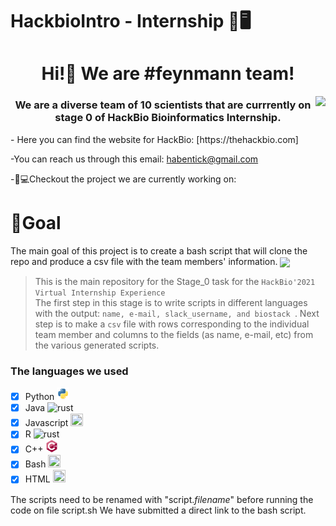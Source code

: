 # HackbioIntro - Internship 🧬🖥️
<h1 align="center"> Hi!👋 We are #feynmann team! </h1>
<img align="right" src="https://user-images.githubusercontent.com/92265936/137447547-6ba1ffff-89f1-4422-9c52-9141ac4c1f28.png">

<h3 align="center"> We are a diverse team of 10 scientists that are currrently on stage 0 of HackBio Bioinformatics Internship. </h3>
- Here you can find the website for HackBio: [https://thehackbio.com]

-You can reach us through this email: habentick@gmail.com

-🔬💻Checkout the project we are currently working on: 



# 📌Goal
The main goal of this project is to create a bash script that will clone the repo and produce a csv file with the team members' information.
<img align="center" src="https://user-images.githubusercontent.com/92265936/137448077-b3136cfd-eebc-459f-a3cc-7f66f130579a.png">

>This is the main repository for the Stage_0 task for the `HackBio'2021 Virtual Internship Experience` <br>
>The first step in this stage is to write scripts in different languages with the output: 
>`name, e-mail, slack_username, and biostack `. 
>Next step is to make a `csv` file with rows corresponding to  the individual team member and columns to the fields (as name, e-mail, etc) from the various generated scripts.


<h3 align="left"> The languages we used</h3>

- [x] Python <img src="https://raw.githubusercontent.com/devicons/devicon/master/icons/python/python-original.svg" alt="python" width="20" height="20"/> </a>
- [x] Java <img src="https://user-images.githubusercontent.com/77963733/128340182-b8fac76f-fd0c-41f2-afb3-63b0b70fd9ce.jpg" alt="rust" width="20" height="20"/> </a> 
- [x] Javascript <img src="https://user-images.githubusercontent.com/77963733/128212530-0c20444b-f23b-4201-9dca-cfc016ad3b73.png" width="20" height="20">
- [x] R <img src="https://www.r-project.org/Rlogo.png" alt="rust" width="20" height="20"/> </a>
- [x] C++ <img src="https://raw.githubusercontent.com/devicons/devicon/master/icons/cplusplus/cplusplus-original.svg" alt="cplusplus" width="20" height="20"/> </a> 
- [x] Bash <img src="https://user-images.githubusercontent.com/92265936/137449468-13461a79-db2e-4144-a0ce-19fa1fd095b8.png" width="20" height="20">
- [x] HTML <img src="https://user-images.githubusercontent.com/92265936/137452338-612e7a32-34f5-4860-a1f3-fab623081f58.png" width="20" height="20">

The scripts need to be renamed with "script.*filename*" before running the code on file script.sh
We have submitted a direct link to the bash script. 
